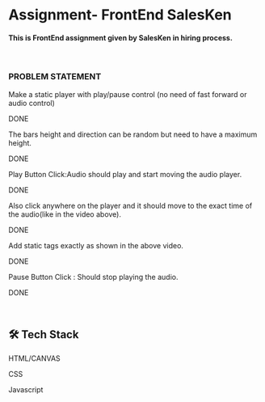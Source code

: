 <html>
<body>
  <h1>Assignment- FrontEnd SalesKen</h1>  
  <h4> This is FrontEnd assignment given by SalesKen in hiring process.</h4>
<br>
<h3>PROBLEM STATEMENT</h3>


<p>Make a static player with play/pause control (no need of fast forward or audio control)</p> <P>DONE</P>
<P>The bars height and direction can be random but need to have a maximum height.</P> <P>DONE</P>

<P>Play Button Click:Audio should play and start moving the audio player.</P> <P>DONE</P>

<P>Also click anywhere on the player and it should move to the exact time of the audio(like in the video above).</P> <P>DONE</P>
<P>Add static tags exactly as shown in the above video.</P> <P>DONE</P>
<P>Pause Button Click : Should stop playing the audio.</P> <P>DONE</P>
<br>

<h2>🛠 Tech Stack</h2>
<p>HTML/CANVAS</p>
<p>CSS</p>
<p>Javascript</p>

    
</body>
</html>
